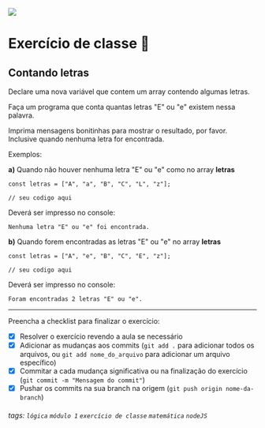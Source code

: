 ![](https://i.imgur.com/xG74tOh.png)

# Exercício de classe 🏫

## Contando letras

Declare uma nova variável que contem um array contendo algumas letras.

Faça um programa que conta quantas letras "E" ou "e" existem nessa palavra.

Imprima mensagens bonitinhas para mostrar o resultado, por favor. Inclusive quando nenhuma letra for encontrada.

Exemplos:

**a)** Quando não houver nenhuma letra "E" ou "e" como no array **letras**
```javascript=
const letras = ["A", "a", "B", "C", "L", "z"];

// seu codigo aqui
```
Deverá ser impresso no console:
```
Nenhuma letra "E" ou "e" foi encontrada.
```

**b)** Quando forem encontradas as letras "E" ou "e" no array **letras**
```javascript=
const letras = ["A", "e", "B", "C", "E", "z"];

// seu codigo aqui
```
Deverá ser impresso no console:
```
Foram encontradas 2 letras "E" ou "e".
```

---

Preencha a checklist para finalizar o exercício:

- [X] Resolver o exercício revendo a aula se necessário
- [X] Adicionar as mudanças aos commits (`git add .` para adicionar todos os arquivos, ou `git add nome_do_arquivo` para adicionar um arquivo específico)
- [X] Commitar a cada mudança significativa ou na finalização do exercício (`git commit -m "Mensagem do commit"`)
- [X] Pushar os commits na sua branch na origem (`git push origin nome-da-branch`)

###### tags: `lógica` `módulo 1` `exercício de classe` `matemática` `nodeJS`
